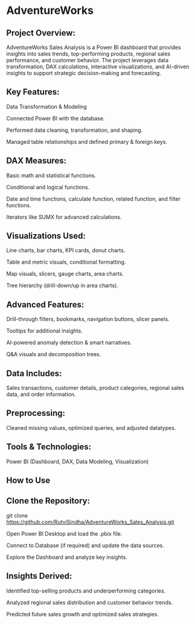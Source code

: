 # AdventureWorks

## Project Overview:

AdventureWorks Sales Analysis is a Power BI dashboard that provides insights into sales trends, top-performing products, regional sales performance, and customer behavior. The project leverages data transformation, DAX calculations, interactive visualizations, and AI-driven insights to support strategic decision-making and forecasting.

## Key Features:

Data Transformation & Modeling

Connected Power BI with the database.

Performed data cleaning, transformation, and shaping.

Managed table relationships and defined primary & foreign keys.

## DAX Measures:

Basic math and statistical functions.

Conditional and logical functions.

Date and time functions, calculate function, related function, and filter functions.

Iterators like SUMX for advanced calculations.

## Visualizations Used:

Line charts, bar charts, KPI cards, donut charts.

Table and metric visuals, conditional formatting.

Map visuals, slicers, gauge charts, area charts.

Tree hierarchy (drill-down/up in area charts).

## Advanced Features:

Drill-through filters, bookmarks, navigation buttons, slicer panels.

Tooltips for additional insights.

AI-powered anomaly detection & smart narratives.

Q&A visuals and decomposition trees.

## Data Includes: 

Sales transactions, customer details, product categories, regional sales data, and order information.

## Preprocessing: 

Cleaned missing values, optimized queries, and adjusted datatypes.

## Tools & Technologies:

Power BI (Dashboard, DAX, Data Modeling, Visualization)

## How to Use

## Clone the Repository:

git clone https://github.com/RutviSindha/AdventureWorks_Sales_Analysis.git

Open Power BI Desktop and load the .pbix file.

Connect to Database (if required) and update the data sources.

Explore the Dashboard and analyze key insights.

## Insights Derived:

Identified top-selling products and underperforming categories.

Analyzed regional sales distribution and customer behavior trends.

Predicted future sales growth and optimized sales strategies.
